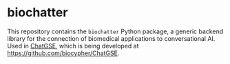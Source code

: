 # biochatter
This repository contains the `biochatter` Python package, a generic backend library for the connection of biomedical applications to conversational AI. Used in [ChatGSE](https://chat.biocypher.org), which is being developed at https://github.com/biocypher/ChatGSE.
